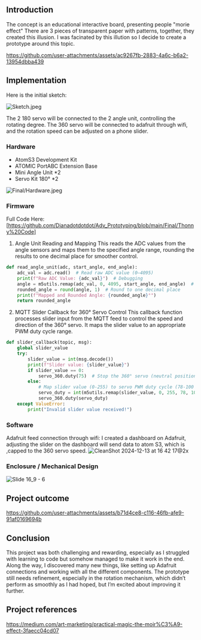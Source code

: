 ## Introduction   

The concept is an educational interactive board, presenting people "morie effect"
There are 3 pieces of transparent paper with patterns, together, they created this illusion. 
I was facinated by this illution so I decide to create a prototype around this topic.

https://github.com/user-attachments/assets/ac9267fb-2883-4a6c-b6a2-13954dbba439



## Implementation   

Here is the initial sketch:

![Sketch.jpeg
](https://github.com/Dianadotdotdot/Adv_Prototyping/blob/main/Final/Design.png)

The 2 180 servo will be connected to the 2 angle unit, controlling the rotating degree.
The 360 servo will be connected to adafruit through wifi, and the rotation speed can be adjusted on a phone slider.


### Hardware

* AtomS3 Development Kit 
* ATOMIC PortABC Extension Base   
* Mini Angle Unit *2
* Servo Kit 180° *2
  
![Final/Hardware.jpeg
](https://github.com/Dianadotdotdot/Adv_Prototyping/blob/main/Final/Hardware.jpeg)

### Firmware   

Full Code Here:
[https://github.com/Dianadotdotdot/Adv_Prototyping/blob/main/Final/Thonny%20Code]


1. Angle Unit Reading and Mapping
This reads the ADC values from the angle sensors and maps them to the specified angle range, rounding the results to one decimal place for smoother control.

``` Python  
def read_angle_unit(adc, start_angle, end_angle):
    adc_val = adc.read()  # Read raw ADC value (0–4095)
    print(f"Raw ADC Value: {adc_val}")  # Debugging
    angle = m5utils.remap(adc_val, 0, 4095, start_angle, end_angle)  # Map to the specified angle range
    rounded_angle = round(angle, 1)  # Round to one decimal place
    print(f"Mapped and Rounded Angle: {rounded_angle}°")
    return rounded_angle
```

2. MQTT Slider Callback for 360° Servo Control
This callback function processes slider input from the MQTT feed to control the speed and direction of the 360° servo. It maps the slider value to an appropriate PWM duty cycle range.

``` Python  
def slider_callback(topic, msg):
    global slider_value
    try:
        slider_value = int(msg.decode())
        print(f"Slider value: {slider_value}")
        if slider_value == 0:
            servo_360.duty(75)  # Stop the 360° servo (neutral position)
        else:
            # Map slider value (0-255) to servo PWM duty cycle (78-100 for speed control)
            servo_duty = int(m5utils.remap(slider_value, 0, 255, 78, 100))
            servo_360.duty(servo_duty)
    except ValueError:
        print("Invalid slider value received!")
```

### Software   

Adafruit feed connection through wifi:
I created a dashboard on Adafruit, adjusting the slider on the dashboard will send data to atom S3, which is ,capped to the 360 servo speed.
![CleanShot 2024-12-13 at 16 42 17@2x](https://github.com/user-attachments/assets/54432969-99a3-4643-992f-e686e463c7b4)


### Enclosure / Mechanical Design   
![Slide 16_9 - 6](https://github.com/user-attachments/assets/918887c4-bfd5-4fb3-9227-f5cc25109640)

## Project outcome  

https://github.com/user-attachments/assets/b71d4ce8-c116-46fb-afe9-91af0169694b


## Conclusion  

This project was both challenging and rewarding, especially as I struggled with learning to code but somehow managed to make it work in the end. Along the way, I discovered many new things, like setting up Adafruit connections and working with all the different components. The prototype still needs refinement, especially in the rotation mechanism, which didn’t perform as smoothly as I had hoped, but I’m excited about improving it further.

## Project references  

https://medium.com/art-marketing/practical-magic-the-moir%C3%A9-effect-3faecc04cd07
